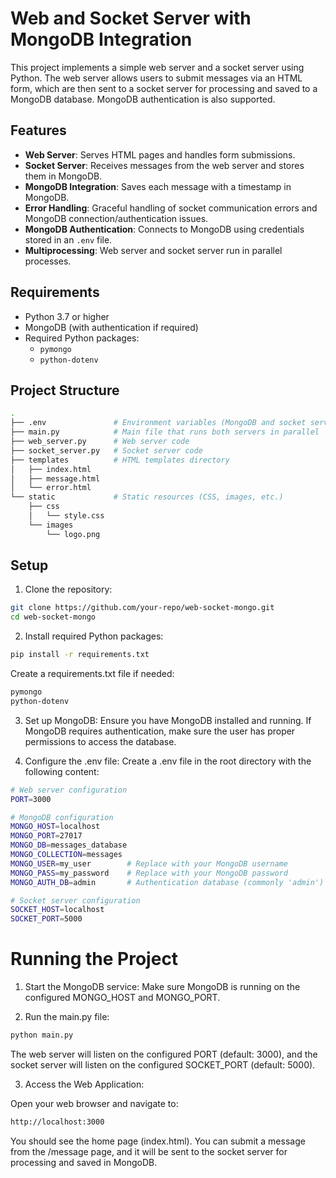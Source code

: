 # Web and Socket Server with MongoDB Integration

This project implements a simple web server and a socket server using Python. The web server allows users to submit messages via an HTML form, which are then sent to a socket server for processing and saved to a MongoDB database. MongoDB authentication is also supported.

## Features

- **Web Server**: Serves HTML pages and handles form submissions.
- **Socket Server**: Receives messages from the web server and stores them in MongoDB.
- **MongoDB Integration**: Saves each message with a timestamp in MongoDB.
- **Error Handling**: Graceful handling of socket communication errors and MongoDB connection/authentication issues.
- **MongoDB Authentication**: Connects to MongoDB using credentials stored in an `.env` file.
- **Multiprocessing**: Web server and socket server run in parallel processes.

## Requirements

- Python 3.7 or higher
- MongoDB (with authentication if required)
- Required Python packages:
  - `pymongo`
  - `python-dotenv`

## Project Structure

```bash
.
├── .env               # Environment variables (MongoDB and socket server configuration)
├── main.py            # Main file that runs both servers in parallel
├── web_server.py      # Web server code
├── socket_server.py   # Socket server code
├── templates          # HTML templates directory
│   ├── index.html
│   ├── message.html
│   └── error.html
└── static             # Static resources (CSS, images, etc.)
    ├── css
    │   └── style.css
    └── images
        └── logo.png
```

## Setup

1. Clone the repository:

```bash
git clone https://github.com/your-repo/web-socket-mongo.git
cd web-socket-mongo
```

2. Install required Python packages:

```bash
pip install -r requirements.txt
```

Create a requirements.txt file if needed:
```bash
pymongo
python-dotenv
```

3. Set up MongoDB:
Ensure you have MongoDB installed and running. If MongoDB requires authentication, make sure the user has proper permissions to access the database.

4. Configure the .env file:
Create a .env file in the root directory with the following content:
```bash
# Web server configuration
PORT=3000

# MongoDB configuration
MONGO_HOST=localhost
MONGO_PORT=27017
MONGO_DB=messages_database
MONGO_COLLECTION=messages
MONGO_USER=my_user        # Replace with your MongoDB username
MONGO_PASS=my_password    # Replace with your MongoDB password
MONGO_AUTH_DB=admin       # Authentication database (commonly 'admin')

# Socket server configuration
SOCKET_HOST=localhost
SOCKET_PORT=5000
```

# Running the Project
1. Start the MongoDB service:
Make sure MongoDB is running on the configured MONGO_HOST and MONGO_PORT.

2. Run the main.py file:

```bash
python main.py
```

The web server will listen on the configured PORT (default: 3000), and the socket server will listen on the configured SOCKET_PORT (default: 5000).

3. Access the Web Application:

Open your web browser and navigate to:

```bash
http://localhost:3000
```

You should see the home page (index.html). You can submit a message from the /message page, and it will be sent to the socket server for processing and saved in MongoDB.